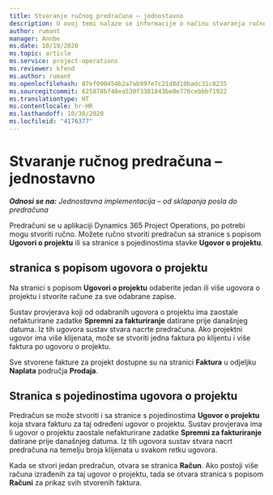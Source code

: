 ```yaml
---
title: Stvaranje ručnog predračuna – jednostavno
description: U ovoj temi nalaze se informacije o načinu stvaranja ručnog predračuna u aplikaciji Project Operations.
author: rumant
manager: Annbe
ms.date: 10/19/2020
ms.topic: article
ms.service: project-operations
ms.reviewer: kfend
ms.author: rumant
ms.openlocfilehash: 87ef090454b2a7ab997e7c21d8d10badc31c8235
ms.sourcegitcommit: 625878bf48ea530f3381843be0e778cebbbf1922
ms.translationtype: HT
ms.contentlocale: hr-HR
ms.lasthandoff: 10/30/2020
ms.locfileid: "4176377"
---
```

# <a name="create-a-manual-proforma-invoice---lite"></a>Stvaranje ručnog predračuna – jednostavno

_**Odnosi se na:** Jednostavna implementacija – od sklapanja posla do predračuna_

Predračuni se u aplikaciji Dynamics 365 Project Operations, po potrebi mogu stvoriti ručno. Možete ručno stvoriti predračun sa stranice s popisom **Ugovori o projektu** ili sa stranice s pojedinostima stavke **Ugovor o projektu**.

##  <a name="project-contracts-list-page"></a>stranica s popisom ugovora o projektu

Na stranici s popisom **Ugovori o projektu** odaberite jedan ili više ugovora o projektu i stvorite račune za sve odabrane zapise.

Sustav provjerava koji od odabranih ugovora o projektu ima zaostale nefakturirane zadatke **Spremni za fakturiranje** datirane prije današnjeg datuma. Iz tih ugovora sustav stvara nacrte predračuna. Ako projektni ugovor ima više klijenata, može se stvoriti jedna faktura po klijentu i više faktura po ugovoru o projektu.

Sve stvorene fakture za projekt dostupne su na stranici **Faktura** u odjeljku **Naplata** područja **Prodaja**.

## <a name="project-contract-details-page"></a>Stranica s pojedinostima ugovora o projektu

Predračun se može stvoriti i sa stranice s pojedinostima **Ugovor o projektu** koja stvara fakturu za taj određeni ugovor o projektu. Sustav provjerava ima li ugovor o projektu zaostale nefakturirane zadatke **Spremni za fakturiranje** datirane prije današnjeg datuma. Iz tih ugovora sustav stvara nacrt predračuna na temelju broja klijenata u svakom retku ugovora.

Kada se stvori jedan predračun, otvara se stranica **Račun**. Ako postoji više računa izrađenih za taj ugovor o projektu, tada se otvara stranica s popisom **Računi** za prikaz svih stvorenih faktura.
